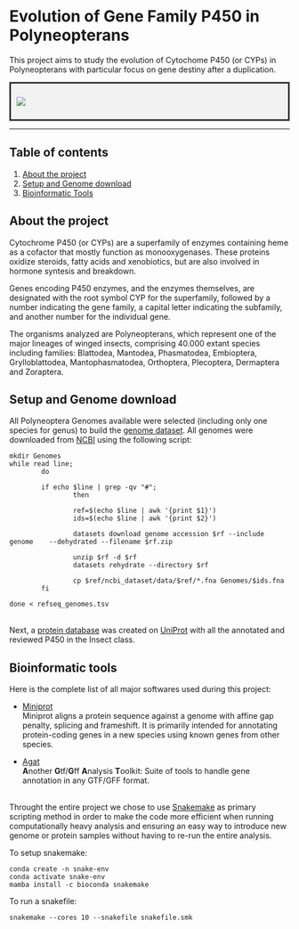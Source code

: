 # **Evolution of Gene Family P450 in Polyneopterans**

This project aims to study the evolution of Cytochome P450 (or CYPs) in Polyneopterans with particular focus on gene destiny after a duplication.


<div style="background-color: #f2f2f2; padding: 10px; border: 3px solid #333; border-radius: 1px;">

![](https://upload.wikimedia.org/wikipedia/commons/thumb/3/39/P450cycle.svg/750px-P450cycle.svg.png)

</div>

---


## Table of contents
1. [About the project](#about)
2. [Setup and Genome download](#setup)
3. [Bioinformatic Tools](#tools)

## <a name="about"></a> About the project
Cytochrome P450 (or CYPs) are a superfamily of enzymes containing heme as a cofactor that mostly function as monooxygenases. These proteins oxidize steroids, fatty acids and xenobiotics, but are also involved in hormone syntesis and breakdown.

Genes encoding P450 enzymes, and the enzymes themselves, are designated with the root symbol CYP for the superfamily, followed by a number indicating the gene family, a capital letter indicating the subfamily, and another number for the individual gene.

The organisms analyzed are Polyneopterans, which represent one of the major lineages of winged insects, comprising 40.000 extant species including families: Blattodea, Mantodea, Phasmatodea, Embioptera, Grylloblattodea, Mantophasmatodea, Orthoptera, Plecoptera, Dermaptera and Zoraptera.

## <a name="setup"></a> Setup and Genome download
All Polyneoptera Genomes available were selected (including only one species for genus) to build the [genome dataset](https://github.com/michelealbertini30/Polyneoptera-P450/blob/main/Scripts/refseq_genomes.tsv). All genomes were downloaded from [NCBI](https://www.ncbi.nlm.nih.gov/) using the following script:

```
mkdir Genomes
while read line;
        do

        if echo $line | grep -qv "#";
                then

                ref=$(echo $line | awk '{print $1}')
                ids=$(echo $line | awk '{print $2}')

                datasets download genome accession $rf --include genome    --dehydrated --filename $rf.zip

                unzip $rf -d $rf
		        datasets rehydrate --directory $rf

                cp $ref/ncbi_dataset/data/$ref/*.fna Genomes/$ids.fna
        fi

done < refseq_genomes.tsv
```
\
Next, a [protein database](https://github.com/michelealbertini30/Polyneoptera-P450/blob/main/UniProt_P450_RInsecta.fasta) was created on [UniProt](https://www.uniprot.org/) with all the annotated and reviewed P450 in the Insect class. 

## <a name="tools"></a> Bioinformatic tools
Here is the complete list of all major softwares used during this project:
* [Miniprot](https://github.com/lh3/miniprot)\
Miniprot aligns a protein sequence against a genome with affine gap penalty, splicing and frameshift. It is primarily intended for annotating protein-coding genes in a new species using known genes from other species.

* [Agat](https://github.com/NBISweden/AGAT)\
**A**nother **G**tf/**G**ff **A**nalysis **T**oolkit: Suite of tools to handle gene annotation in any GTF/GFF format.

\
Throught the entire project we chose to use [Snakemake](https://snakemake.github.io/) as primary scripting method in order to make the code more efficient when running computationally heavy analysis and ensuring an easy way to introduce new genome or protein samples without having to re-run the entire analysis.

To setup snakemake:
```
conda create -n snake-env
conda activate snake-env
mamba install -c bioconda snakemake
```
To run a snakefile:
```
snakemake --cores 10 --snakefile snakefile.smk
```

